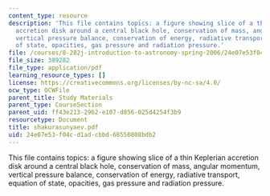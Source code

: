 ```yaml
---
content_type: resource
description: 'This file contains topics: a figure showing slice of a thin Keplerian
  accretion disk around a central black hole, conservation of mass, angular momentum,
  vertical pressure balance, conservation of energy, radiative transport, equation
  of state, opacities, gas pressure and radiation pressure.'
file: /courses/8-282j-introduction-to-astronomy-spring-2006/24e07e53f04cd1adcbbd68550808bdb2_shakurasunyaev.pdf
file_size: 389282
file_type: application/pdf
learning_resource_types: []
license: https://creativecommons.org/licenses/by-nc-sa/4.0/
ocw_type: OCWFile
parent_title: Study Materials
parent_type: CourseSection
parent_uid: ff43e213-2962-e107-d856-025d4254f3b9
resourcetype: Document
title: shakurasunyaev.pdf
uid: 24e07e53-f04c-d1ad-cbbd-68550808bdb2
---
```

This file contains topics: a figure showing slice of a thin Keplerian accretion disk around a central black hole, conservation of mass, angular momentum, vertical pressure balance, conservation of energy, radiative transport, equation of state, opacities, gas pressure and radiation pressure.